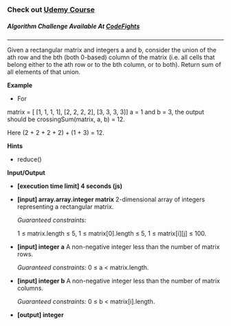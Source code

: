 ### Check out [Udemy Course](https://www.udemy.com/course/100-algorithms-challenge/)

##### Algorithm Challenge Available At [CodeFights](https://codefights.com/arcade/code-arcade/list-backwoods/Nh48Nqxb2zGx2NvYK)

---

Given a rectangular matrix and integers a and b, consider the union of the ath row and the bth (both 0-based) column of the matrix (i.e. all cells that belong either to the ath row or to the bth column, or to both). Return sum of all elements of that union.

**Example**

- For

matrix = [ [1, 1, 1, 1],
[2, 2, 2, 2],
[3, 3, 3, 3]]
a = 1 and b = 3, the output should be
crossingSum(matrix, a, b) = 12.

Here (2 + 2 + 2 + 2) + (1 + 3) = 12.

**Hints**

- reduce()

**Input/Output**

- **[execution time limit] 4 seconds (js)**
- **[input] array.array.integer matrix**
  2-dimensional array of integers representing a rectangular matrix.

  _Guaranteed constraints:_

  1 ≤ matrix.length ≤ 5,
  1 ≤ matrix[0].length ≤ 5,
  1 ≤ matrix[i][j] ≤ 100.

- **[input] integer a**
  A non-negative integer less than the number of matrix rows.

  _Guaranteed constraints:_
  0 ≤ a < matrix.length.

- **[input] integer b**
  A non-negative integer less than the number of matrix columns.

  _Guaranteed constraints:_
  0 ≤ b < matrix[i].length.

- **[output] integer**
